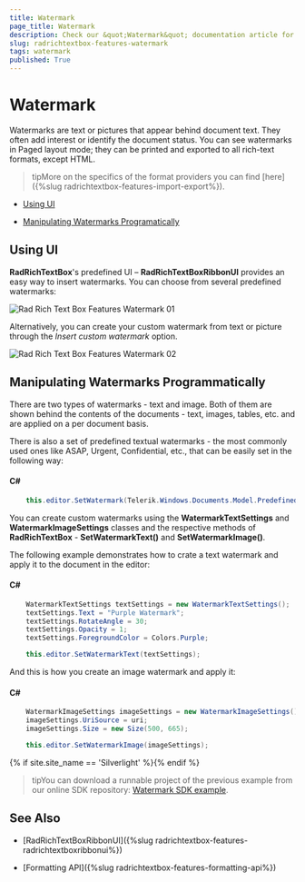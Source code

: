 ```yaml
---
title: Watermark
page_title: Watermark
description: Check our &quot;Watermark&quot; documentation article for the RadRichTextBox {{ site.framework_name }} control.
slug: radrichtextbox-features-watermark
tags: watermark
published: True
---
```


# Watermark



Watermarks are text or pictures that appear behind document text. They often add interest or identify the document status. You can see watermarks in Paged layout mode; they can be printed and exported to all rich-text formats, except HTML.
      

>tipMore on the specifics of the format providers you can find [here]({%slug radrichtextbox-features-import-export%}).
        

* [Using UI](#using-ui)

* [Manipulating Watermarks Programatically](#manipulating-watermarks-programatically)

## Using UI

__RadRichTextBox__'s predefined UI – __RadRichTextBoxRibbonUI__ provides an easy way to insert watermarks. You can choose from several predefined watermarks:

![Rad Rich Text Box Features Watermark 01](images/RadRichTextBox_Features_Watermark_01.png)

Alternatively, you can create your custom watermark from text or picture through the *Insert custom watermark* option.

![Rad Rich Text Box Features Watermark 02](images/RadRichTextBox_Features_Watermark_02.png)

## Manipulating Watermarks Programmatically

There are two types of watermarks - text and image. Both of them are shown behind the contents of the documents - text, images, tables, etc. and are applied on a per document basis.

There is also a set of predefined textual watermarks - the most commonly used ones like ASAP, Urgent, Confidential, etc., that can be easily set in the following way:

#### __C#__

```C#
	this.editor.SetWatermark(Telerik.Windows.Documents.Model.PredefinedWatermarkType.Confidential);
```


You can create custom watermarks using the __WatermarkTextSettings__ and __WatermarkImageSettings__ classes and the respective methods of __RadRichTextBox__ - __SetWatermarkText()__ and __SetWatermarkImage()__.
        

The following example demonstrates how to crate a text watermark and apply it to the document in the editor:

#### __C#__

```C#
	WatermarkTextSettings textSettings = new WatermarkTextSettings();
	textSettings.Text = "Purple Watermark";
	textSettings.RotateAngle = 30;
	textSettings.Opacity = 1;
	textSettings.ForegroundColor = Colors.Purple;

	this.editor.SetWatermarkText(textSettings);
```



And this is how you create an image watermark and apply it:

#### __C#__

```C#
	WatermarkImageSettings imageSettings = new WatermarkImageSettings();
	imageSettings.UriSource = uri; 
	imageSettings.Size = new Size(500, 665);

	this.editor.SetWatermarkImage(imageSettings);
```

{% if site.site_name == 'Silverlight' %}{% endif %}

>tipYou can download a runnable project of the previous example from our online SDK repository: [Watermark SDK example](https://github.com/telerik/xaml-sdk/tree/master/RichTextBox/Watermark).
          

## See Also

 * [RadRichTextBoxRibbonUI]({%slug radrichtextbox-features-radrichtextboxribbonui%})

 * [Formatting API]({%slug radrichtextbox-features-formatting-api%})
